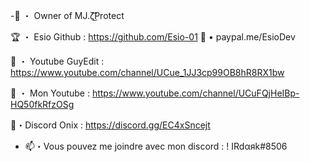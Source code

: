 -👑 ・ Owner of MJ.ζ͜͡Protect

🏆 ・ Esio Github : https://github.com/Esio-01
💸 • paypal.me/EsioDev

🏮 ・ Youtube GuyEdit : https://www.youtube.com/channel/UCue_1JJ3cp99OB8hR8RX1bw

🏮 ・  Mon Youtube : https://www.youtube.com/channel/UCuFQjHeIBp-HQ50fkRfzOSg

👑・Discord Onix : https://discord.gg/EC4xSncejt

- 📫・Vous pouvez me joindre avec mon discord : ! IRdαяk#8506
